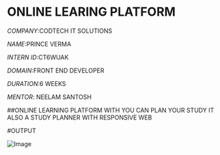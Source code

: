 # ONLINE LEARING PLATFORM

*COMPANY*:CODTECH IT SOLUTIONS

*NAME*:PRINCE VERMA

*INTERN ID*:CT6WUAK

*DOMAIN*:FRONT END DEVELOPER

*DURATION*:6 WEEKS

*MENTOR*: NEELAM SANTOSH

##ONLINE LEARNING PLATFORM WITH YOU CAN PLAN YOUR STUDY IT ALSO A STUDY PLANNER WITH RESPONSIVE WEB 

#OUTPUT

![Image](https://github.com/user-attachments/assets/7d5d8390-00ce-45dd-a712-283957af3180)
